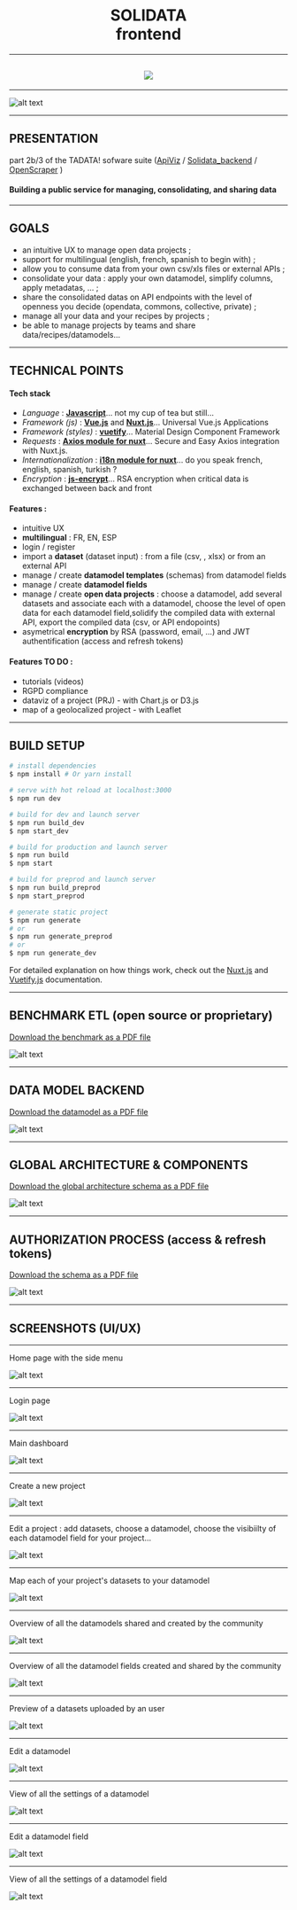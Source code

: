 <h1 align=center>  SOLIDATA <br> frontend</h1>

-------

<h2 align=center>
	<img src="./static/logos/logo_solidata_15a_lg.png">
</h2>

-------

![alt text](./screenshots/home_en.png "homepage (en)")

-------
## PRESENTATION

part 2b/3 of the TADATA! sofware suite ([ApiViz](https://github.com/entrepreneur-interet-general/CIS-front) / [Solidata_backend](https://github.com/entrepreneur-interet-general/solidata_backend) / [OpenScraper](https://github.com/entrepreneur-interet-general/OpenScraper) )

#### Building a public service for managing, consolidating, and sharing data 


-------

## GOALS

- an intuitive UX to manage open data projects ;
- support for multilingual (english, french, spanish to begin with) ;
- allow you to consume data from your own csv/xls files or external APIs ;
- consolidate your data : apply your own datamodel, simplify columns, apply metadatas, ... ; 
- share the consolidated datas on API endpoints with the level of openness you decide (opendata, commons, collective, private) ;
- manage all your data and your recipes by projects ;
- be able to manage projects by teams and share data/recipes/datamodels...

--------

## TECHNICAL POINTS

#### Tech stack
- _Language_  : **[Javascript](https://www.python.org/)**... not my cup of tea but still...
- _Framework (js)_ : **[Vue.js](https://vuejs.org/)** and **[Nuxt.js](https://nuxtjs.org/)**... Universal Vue.js Applications
- _Framework (styles)_ : **[vuetify](https://vuetifyjs.com/)**... Material Design Component Framework
- _Requests_ : **[Axios module for nuxt](https://axios.nuxtjs.org/)**... Secure and Easy Axios integration with Nuxt.js.
- _Internationalization_ : **[i18n module for nuxt](https://nuxtjs.org/examples/i18n)**... do you speak french, english, spanish, turkish ? 
- _Encryption_ : **[js-encrypt](http://travistidwell.com/jsencrypt/)**... RSA encryption when critical data is exchanged between back and front

#### Features :

- intuitive UX 
- **multilingual** : FR, EN, ESP
- login / register
- import a **dataset** (dataset input) : from a file (csv, , xlsx) or from an external API
- manage / create **datamodel templates** (schemas) from datamodel fields
- manage / create **datamodel fields** 
- manage / create **open data projects** : choose a datamodel, add several datasets and associate each with a datamodel, choose the level of open data for each datamodel field,solidify the compiled data with external API, export the compiled data (csv, or API endopoints)
- asymetrical **encryption** by RSA (password, email, ...) and JWT authentification (access and refresh tokens)

#### Features TO DO  :
- tutorials (videos)
- RGPD compliance
- dataviz of a project (PRJ) - with Chart.js or D3.js
- map of a geolocalized project - with Leaflet

-------


## BUILD SETUP

``` bash
# install dependencies
$ npm install # Or yarn install

# serve with hot reload at localhost:3000
$ npm run dev

# build for dev and launch server
$ npm run build_dev
$ npm start_dev

# build for production and launch server
$ npm run build
$ npm start

# build for preprod and launch server
$ npm run build_preprod
$ npm start_preprod

# generate static project
$ npm run generate
# or
$ npm run generate_preprod
# or
$ npm run generate_dev
```

For detailed explanation on how things work, check out the [Nuxt.js](https://github.com/nuxt/nuxt.js) and [Vuetify.js](https://vuetifyjs.com/) documentation.


--------

## BENCHMARK ETL (open source or proprietary)

<a href="./screenshots/documentation/Tadata_uses_features_BENCHMARK_ETL.pdf" download>Download the benchmark as a PDF file</a>


![alt text](./screenshots/documentation/Tadata_uses_features_BENCHMARK_ETL.png "auth process")

--------

## DATA MODEL BACKEND

<a href="./screenshots/documentation/Solidata_models_datamodels_map.pdf" download>Download the datamodel as a PDF file</a>


![alt text](./screenshots/documentation/Solidata_models_datamodels_map.png "auth process")


--------

## GLOBAL ARCHITECTURE & COMPONENTS

<a href="./screenshots/documentation/Solidata-Models-collections.pdf" download>Download the global architecture schema as a PDF file</a>

![alt text](./screenshots/documentation/Solidata-Models-collections.jpeg "auth process")


-------

## AUTHORIZATION PROCESS (access & refresh tokens)

<a href="./screenshots/documentation/AUTH_PROCESS_fixed.pdf" download>Download the schema as a PDF file</a>

![alt text](./screenshots/documentation/AUTH_PROCESS_fixed.jpeg "auth process")


-------

## SCREENSHOTS (UI/UX)


-------
Home page with the side menu

![alt text](./screenshots/home_en_menu.png "login & menu (en)")

-------
Login page

![alt text](./screenshots/login_en.png "login (en)")

-------
Main dashboard 

![alt text](./screenshots/dashboard_en.png "dashboard (en)")

-------
Create a new project

![alt text](./screenshots/create_prj_en.png "create project (en)")

-------
Edit a project : add datasets, choose a datamodel, choose the visibiilty of each datamodel field for your project...

![alt text](./screenshots/edit_prj_en.png "edit project (en)")

-------
Map each of your project's datasets to your datamodel

![alt text](./screenshots/edit_prj_map_dsi_en.png "edit project (en)")

-------
Overview of all the datamodels shared and created by the community

![alt text](./screenshots/list_dmt_en.png "list datamodel templates (en)")

-------
Overview of all the datamodel fields created and shared by the community

![alt text](./screenshots/list_dmf_en.png "list datamodel fields (en)")

-------
Preview of a datasets uploaded by an user

![alt text](./screenshots/edit_dsi_en.png "edit dataset input fields (en)")

-------
Edit a datamodel 

![alt text](./screenshots/edit_dmt_en.png "list datamodel template (en)")

-------
View of all the settings of a datamodel

![alt text](./screenshots/edit_dmt_settings_en.png "settings datamodel teamplate (en)")

-------
Edit a datamodel field

![alt text](./screenshots/edit_dmf_en.png "settings datamodel fields (en)")

-------
View of all the settings of a datamodel field

![alt text](./screenshots/edit_dmf_settings_en.png "settings datamodel fields (en)")